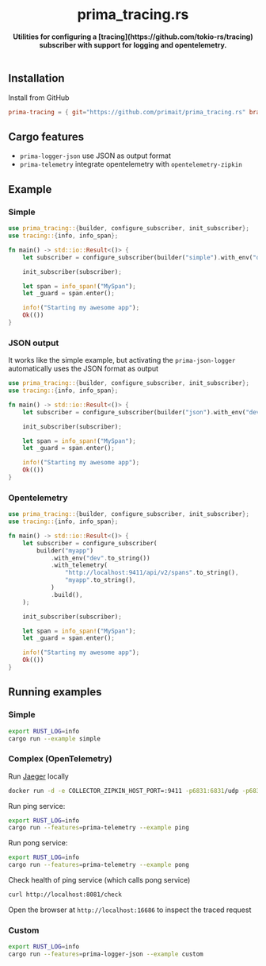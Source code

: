 <h1 align="center">prima_tracing.rs</h1>
<div align="center">
 <strong>
  Utilities for configuring a [tracing](https://github.com/tokio-rs/tracing) subscriber with support for logging and opentelemetry.
 </strong>
</div>

<br />

## Installation

Install from GitHub

``` toml
prima-tracing = { git="https://github.com/primait/prima_tracing.rs" branch="master" }
```


## Cargo features

- `prima-logger-json` use JSON as output format
- `prima-telemetry` integrate opentelemetry with `opentelemetry-zipkin`




## Example


### Simple

``` rust
use prima_tracing::{builder, configure_subscriber, init_subscriber};
use tracing::{info, info_span};

fn main() -> std::io::Result<()> {
    let subscriber = configure_subscriber(builder("simple").with_env("dev".to_string()).build());

    init_subscriber(subscriber);

    let span = info_span!("MySpan");
    let _guard = span.enter();

    info!("Starting my awesome app");
    Ok(())
}
```

### JSON output


It works like the simple example, but activating the `prima-json-logger` automatically uses the JSON format as output

``` rust
use prima_tracing::{builder, configure_subscriber, init_subscriber};
use tracing::{info, info_span};

fn main() -> std::io::Result<()> {
    let subscriber = configure_subscriber(builder("json").with_env("dev".to_string()).build());

    init_subscriber(subscriber);

    let span = info_span!("MySpan");
    let _guard = span.enter();

    info!("Starting my awesome app");
    Ok(())
}

```

### Opentelemetry



``` rust
use prima_tracing::{builder, configure_subscriber, init_subscriber};
use tracing::{info, info_span};

fn main() -> std::io::Result<()> {
    let subscriber = configure_subscriber(
        builder("myapp")
            .with_env("dev".to_string())
            .with_telemetry(
                "http://localhost:9411/api/v2/spans".to_string(),
                "myapp".to_string(),
            )
            .build(),
    );

    init_subscriber(subscriber);

    let span = info_span!("MySpan");
    let _guard = span.enter();

    info!("Starting my awesome app");
    Ok(())
}

```

## Running examples



### Simple

``` sh
export RUST_LOG=info
cargo run --example simple
```

### Complex (OpenTelemetry)


Run [Jaeger](https://www.jaegertracing.io) locally



``` sh
docker run -d -e COLLECTOR_ZIPKIN_HOST_PORT=:9411 -p6831:6831/udp -p6832:6832/udp -p16686:16686 -p 9411:9411  jaegertracing/all-in-one:latest
```

Run ping service: 

``` sh
export RUST_LOG=info
cargo run --features=prima-telemetry --example ping
```

Run pong service: 

``` sh
export RUST_LOG=info
cargo run --features=prima-telemetry --example pong
```


Check health of ping service (which calls pong service)

``` sh
curl http://localhost:8081/check
```


Open the browser at `http://localhost:16686` to inspect the traced request

### Custom



``` sh
export RUST_LOG=info
cargo run --features=prima-logger-json --example custom
```
